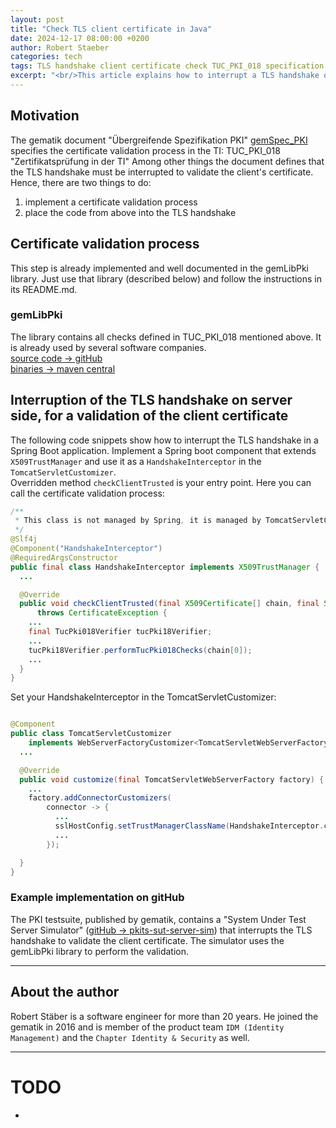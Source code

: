 ```yaml
---
layout: post
title: "Check TLS client certificate in Java"
date: 2024-12-17 08:00:00 +0200
author: Robert Staeber
categories: tech
tags: TLS handshake client certificate check TUC_PKI_018 specification Java
excerpt: "<br/>This article explains how to interrupt a TLS handshake on the server side (using Java, Spring Boot) to validate the client's certificate and potentially abort the handshake if necessary. The certificate validation process follows the specifications provided by gematik. The Java library introduced in this article implements this validation and is already utilized by several software companies. <br/><br/>"
---
```


## Motivation

The gematik document "Übergreifende Spezifikation
PKI" [gemSpec_PKI](https://gemspec.gematik.de/docs/gemSpec/gemSpec_PKI/latest/) specifies the
certificate validation process in the TI: TUC_PKI_018 "Zertifikatsprüfung in der TI"
Among other things the document defines that the TLS handshake must be interrupted to validate the
client's certificate.
Hence, there are two things to do:

1. implement a certificate validation process
2. place the code from above into the TLS handshake

## Certificate validation process

This step is already implemented and well documented in the gemLibPki library.
Just use that library (described below) and follow the instructions in its README.md.

### gemLibPki

The library contains all checks defined in TUC_PKI_018 mentioned above. It is already used by
several software companies.<br/>
[source code -> gitHub](https://github.com/gematik/ref-GemLibPki)<br/>
[binaries -> maven central](https://search.maven.org/artifact/de.gematik.pki/gemlibpki)<br/>

## Interruption of the TLS handshake on server side, for a validation of the client certificate

The following code snippets show how to interrupt the TLS handshake in a Spring Boot application.
Implement a Spring boot component that extends `X509TrustManager` and use it as
a `HandshakeInterceptor` in the `TomcatServletCustomizer`.<br/>
Overridden method `checkClientTrusted` is your entry point. Here you can call the certificate
validation process:

```java
/**
 * This class is not managed by Spring, it is managed by TomcatServletCustomizer...
 */
@Slf4j
@Component("HandshakeInterceptor")
@RequiredArgsConstructor
public final class HandshakeInterceptor implements X509TrustManager { 
  ...

  @Override
  public void checkClientTrusted(final X509Certificate[] chain, final String authType)
      throws CertificateException {
    ...
    final TucPki018Verifier tucPki18Verifier;
    ...
    tucPki18Verifier.performTucPki018Checks(chain[0]);
    ...
  }
}
```

Set your HandshakeInterceptor in the TomcatServletCustomizer:

```java

@Component
public class TomcatServletCustomizer
    implements WebServerFactoryCustomizer<TomcatServletWebServerFactory> {
  ...

  @Override
  public void customize(final TomcatServletWebServerFactory factory) {
    ...
    factory.addConnectorCustomizers(
        connector -> {
          ...
          sslHostConfig.setTrustManagerClassName(HandshakeInterceptor.class.getCanonicalName());
          ...
        });

  }
}
```

### Example implementation on gitHub

The PKI testsuite, published by gematik, contains a "System Under Test Server
Simulator" ([gitHub -> pkits-sut-server-sim](https://github.com/gematik/app-PkiTestsuite/tree/main/pkits-sut-server-sim))
that interrupts
the TLS handshake to validate the client certificate. The simulator uses the gemLibPki library to
perform the validation.<br/>


---

## About the author

Robert Stäber is a software engineer for more than 20 years. He joined the gematik in 2016 and is
member of the product team `IDM (Identity Management)` and the `Chapter Identity & Security` as
well.

---

# TODO

- 
